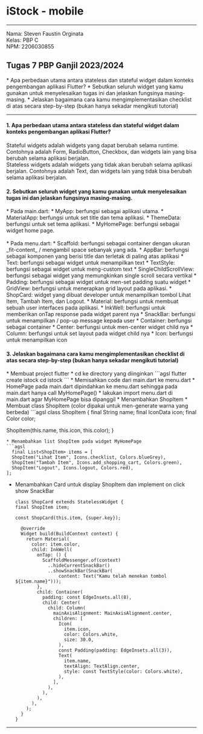 # iStock - mobile
<hr>

Nama: Steven Faustin Orginata <br>
Kelas: PBP C <br>
NPM: 2206030855 <br>

<h2>Tugas 7 PBP Ganjil 2023/2024</h2>
* Apa perbedaan utama antara stateless dan stateful widget dalam konteks pengembangan aplikasi Flutter?
* Sebutkan seluruh widget yang kamu gunakan untuk menyelesaikan tugas ini dan jelaskan fungsinya masing-masing.
* Jelaskan bagaimana cara kamu mengimplementasikan checklist di atas secara step-by-step (bukan hanya sekadar mengikuti tutorial)

<hr>

<h4>1. Apa perbedaan utama antara stateless dan stateful widget dalam konteks pengembangan aplikasi Flutter?</h4>
Stateful widgets adalah widgets yang dapat berubah selama runtime. Contohnya adalah Form, RadioButton, Checkbox,
dan widgets lain yang bisa berubah selama aplikasi berjalan. <br>
Stateless widgets adalah widgets yang tidak akan berubah selama aplikasi berjalan. Contohnya adalah Text, dan widgets lain yang tidak
bisa berubah selama aplikasi berjalan. <br>

<h4>2. Sebutkan seluruh widget yang kamu gunakan untuk menyelesaikan tugas ini dan jelaskan fungsinya masing-masing.</h4>
* Pada main.dart:
  * MyApp: berfungsi sebagai aplikasi utama.
  * MaterialApp: berfungsi untuk set title dan tema aplikasi.
  * ThemeData: berfungsi untuk set tema aplikasi.
  * MyHomePage: berfungsi sebagai widget home page.
<br>
<br>
* Pada menu.dart:
  * Scaffold: berfungsi sebagai container dengan ukuran _fit-content_ / mengambil space sebanyak yang ada.
  * AppBar: berfungsi sebagai komponen yang berisi title dan terletak di paling atas aplikasi
  * Text: berfungsi sebagai widget untuk menampilkan text
  * TextStyle: berfungsi sebagai widget untuk meng-custom text
  * SingleChildScrollView: berfungsi sebagai widget yang memungkinkan single scroll secara vertikal
  * Padding: berfungsi sebagai widget untuk men-set padding suatu widget
  * GridView: berfungsi untuk menerapkan grid layout pada aplikasi.
  * ShopCard: widget yang dibuat developer untuk menampilkan tombol Lihat Item, Tambah Item, dan Logout.
  * Material: berfungsi untuk membuat sebuah user interfaces pada aplikasi.
  * InkWell: berfungsi untuk memberikan onTap response pada widget parent nya
  * SnackBar: berfungsi untuk menampilkan / pop-up message kepada user
  * Container: berfungsi sebagai container
  * Center: berfungsi untuk men-center widget child nya
  * Column: berfungsi untuk set layout pada widget child nya
  * Icon: berfungsi untuk menampilkan icon

<h4>3. Jelaskan bagaimana cara kamu mengimplementasikan checklist di atas secara step-by-step (bukan hanya sekadar mengikuti tutorial)</h4>
* Membuat project flutter
  * cd ke directory yang diinginkan
  ```agsl
  <path_direktori> flutter create istock
  cd istock
  ```
* Memisahkan code dari main.dart ke menu.dart
  * HomePage pada main.dart dipindahkan ke menu.dart sehingga pada main.dart hanya call MyHomePage()
  * lakukan import menu.dart di main.dart agar MyHomePage bisa dipanggil
* Menambahkan ShopItem
  * Membuat class ShopItem (color dipakai untuk men-generate warna yang berbeda)
  ```agsl
  class ShopItem {
  final String name;
  final IconData icon;
  final Color color;

  ShopItem(this.name, this.icon, this.color);
  }
  ```
  * Menambahkan list ShopItem pada widget MyHomePage
  ```agsl
    final List<ShopItem> items = [
    ShopItem("Lihat Item", Icons.checklist, Colors.blueGrey),
    ShopItem("Tambah Item", Icons.add_shopping_cart, Colors.green),
    ShopItem("Logout", Icons.logout, Colors.red),
  ];
  ```
* Menambahkan Card untuk display ShopItem dan implement on click show SnackBar
  ```agsl
  class ShopCard extends StatelessWidget {
  final ShopItem item;

  const ShopCard(this.item, {super.key});

    @override
    Widget build(BuildContext context) {
      return Material(
        color: item.color,
        child: InkWell(
          onTap: () {
            ScaffoldMessenger.of(context)
              ..hideCurrentSnackBar()
              ..showSnackBar(SnackBar(
                  content: Text("Kamu telah menekan tombol ${item.name}")));
          },
          child: Container(
            padding: const EdgeInsets.all(8),
            child: Center(
              child: Column(
                mainAxisAlignment: MainAxisAlignment.center,
                children: [
                  Icon(
                    item.icon,
                    color: Colors.white,
                    size: 30.0,
                  ),
                  const Padding(padding: EdgeInsets.all(3)),
                  Text(
                    item.name,
                    textAlign: TextAlign.center,
                    style: const TextStyle(color: Colors.white),
                  ),
                ],
              ),
            ),
          ),
        ),
      );
    }
  }
  ```
<hr>